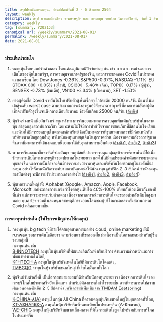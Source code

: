 ```yaml
---
title: สรุปประเด็นการลงทุน, ก่อนสัปดาห์วันที่ 2 - 6 สิงหาคม 2564
layout: weekly
description: สรุป ความเคลื่อนไหว ทางเศรษฐกิจ และ การลงทุน รอบโลก ในรอบสัปดาห์, วันที่ 1 สิงหาคม 2564
category: weekly
tag: [summary, Y2021Q3]
canonical_url: /weekly/summary/2021-08-01/
permalink: /weekly/summary/2021-08-01/
date: 2021-08-01
---
```


### ประเด็นน่าสนใจ

1. ตลาดหุ้นโดยรวมปรับตัวลดลง โดยแต่ละภูมิภาคมีปัจจัยต่างๆ กัน เช่น การคารการณ์ชะลอการเติบโตของหุ้นในสหรัฐฯ, การควบคุมจากภาครัฐของจีน, และการระบาดของ Covid ในประเทศแถบอาเซียน โดย Dow Jones -0.36%, S&P500 -0.37%, NASDAQ -1.11%, EU STOXX 600 +0.05% (ยุโรป), CSI300 -5.46% (จีน), TOPIX -0.17% (ญี่ปุ่น), SENSEX -0.73% (อินเดีย), VN100 +3.34% (เวียดนาม), SET -1.50%

2. ยอดผู้ติดเชื้อ Covid รายวันในไทยปรับตัวสูงขึ้นเรื่อยๆ ใกล้ระดับ 20000 คน/วัน มีแนวโน้มเข้าสู่ระดับ worst case ตามประมาณการณ์ของศูนย์วิจัยธนาคารกรุงศรีที่คาดการณ์อัตราผู้ติดเขื้อจะปรับตัวสูงขึ้นจนถึงกลางเดือนสิงหาคม ที่ระดับเกือบ 25000 คน/วัน 
([อ้างอิง](https://www.bangkokbiznews.com/news/detail/949794))

3. หุ้นจีนร่วงหนักเมื่อวันจันทร์-พุธ หลังทางการจีนออกมาตรการควบคุมเพิ่มเติมกับบริษัทในตลาดหุ้น ล่าสุดกลุ่มสถาบันกวดวิชา โดยจะห้ามไม่ให้มีการทำกำไรจากการสอนวิชาที่มีสอนในโรงเรียน และห้ามให้มีการระดมทุนในตลาดหลักทรัพย์ ถือเป็นมาตรการที่รุนแรงมากกว่าที่มีก่อนหน้ากับบริษัทขนาดใหญ่กลุ่มอื่นๆ ทำให้นักลงทุนขายหุ้นจีนในทุกภาคส่วน เนื่องจากความกังวลว่ารัฐบาลจีนอาจมีมาตรการที่เข้มงวดแบบนี้ออกมาใช้กับอุตสาหกรรมอื่นด้วย 
([อ้างอิง1](https://insider-voice.com/chinas-education-sector-crackdown-hits-foreign-investors/), 
[อ้างอิง2](https://asia.nikkei.com/Business/Education/China-education-stocks-plunge-as-analysts-slash-forecasts), 
[อ้างอิง3](https://www.finnomena.com/finnomena-ic/finnomena-market-alert-csi300-2/)) 

4. ทางการจีนออกมาชี้แจงทันทีช่วงวันพุธ-พฤหัสบดี ว่าการควบคุมกลุ่มธุรกิจการศึกษานั้น มีไปเพื่อรักษาการเติบโตทางเศรษฐกิจของประเทศในระยะยาว และไม่ได้มีจุดประสงค์จะด้อยค่าระบบตลาดทุนของจีน นอกจากนั้นสื่อของจีนมีการรายงานว่าราคาหุ้นของบริษัทจีนโดยรวมอยู่ในระดับที่น่าลงทุน อย่างไรก็ตามนักวิเคราะห์บางสถาบันแนะนำให้นักลงทุนดูท่าทีอีก 2-3 สัปดาห์ ว่านักลงทุนสถาบันต่างๆ จะมีการปรับประมาณการอย่างไร
([อ้างอิง1](https://www.businesstimes.com.sg/stocks/china-state-media-seeks-to-calm-investor-nerves-after-stock-rout), 
[อ้างอิง2](https://www.channelnewsasia.com/news/business/china-regulator-talks-to-investment-banks-to-calm-market-jitters---sources-15324254), 
[อ้างอิง3](https://www.finnomena.com/finnomena-ic/finnomena-market-alert-china-2/), 
[อ้างอิง4](https://www.finnomena.com/taspong/news-update-29-07-2021-2/)) 

5. หุ้นเทคขนาดใหญ่ ทั้ง Alphabet (Google), Amazon, Apple, Facebook, Microsoft ผลประกอบการแกร่ง กำไรต่อหุ้นเติบโต 40%-100% เทียบกับช่วงเดียวกันของปีที่แล้ว แต่ภาพรวมราคาปรับตัวลดลง เนื่องจากคาดการณ์ว่าการเติบโตจะชะลอตัวหลังเติบโตสูงมาหลาย quarter รวมถึงแรงหนุนจากพฤติกรรมออนไลน์ของผู้บริโภคจะลดลงหลังสถานการณ์ Covid คลี่คลายมากขึ้น


### การลงทุนน่าสนใจ (ไม่ใช่การเชิญชวนให้ลงทุน)

1. กองทุนหุ้น big tech ที่มีรายได้จากอุตสาหกรรมอย่าง cloud, online marketing ยังมี runway ของการเติบโตอีกยาว ความร้อนแรงที่ชะลอลงในช่วงนี้อาจเป็นโอกาสสะสมสำหรับผู้ชื่นชอบกลุ่มนี้ <br>
กองทุนเด่น เช่น <br>
[B-INNOTECH](https://www.finnomena.com/fund/B-INNOTECH) ลงทุนในหุ้นบริษัทที่พัฒนาผลิตภัณฑ์ หรือบริการ ด้านความก้าวหน้าและการพัฒนาทางเทคโนโลยี, <br>
[KFHTECH-A](https://www.finnomena.com/fund/KFHTECH-A) ลงทุนในหุ้นบริษัทเทคโนโลยีที่มีการเติบโตโดดเด่น, <br>
[TMBGQG](https://www.finnomena.com/fund/TMBGQG) ลงทุนในหุ้นบริษัทขนาดใหญ่ ที่เติบโตมั่นคงทั่วโลก 

2. หุ้นจีนปรับตัวครั้งนี้ เป็นโอกาสทยอยสะสมที่ดีสำหรับนักลงทุนระยะยาว เนื่องจากการเติบโตของการบริโภคในประเทศจีนยังแข็งแกร่ง สำหรับผู้ต้องการเก็งกำไรระยะสั้น อาจพิจารณารอให้ความผันผวนลดลงในอีก 2-3 สัปดาห์ ([บทวิเคราะห์เพิ่มเติมจาก TMBAM Eastspring](https://www.tmbameastspring.com/insights/china-situation)) <br>
กองทุนเด่น เช่น <br>
[K-CHINA-A(A)](https://www.finnomena.com/fund/K-CHINA-A(A)) ลงทุนในกลุ่ม All China ที่ครอบคลุมหุ้นจีนขนาดใหญ่ในทุกตลาดทั่วโลก, <br>
[KT-ASHARES-A](https://www.finnomena.com/fund/KT-Ashares-A) ลงทุนในหุ้นบริษัทจีนที่จดทะเบียนในประเทศจีน (A-Shares), <br>
[WE-CHIG](https://www.finnomena.com/fund/WE-CHIG) ลงทุนในหุ้นบริษัทจีนขนาดเล็ก-กลาง ที่มีโอกาสเติบโตสูง ไปพร้อมกับการบริโภคในประเทศจีน
